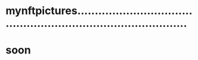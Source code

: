 # mynftpictures.....................................................................................
# soon
